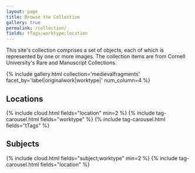 ```yaml
---
layout: page
title: Browse the Collection
gallery: true
permalink: /collection/
fields: tTags;worktype;location
---
```


This site's collection comprises a set of objects, each of which is represented by one or more images. The collection items are from Cornell University's Rare and Manuscript Collections.

{% include gallery.html collection='medievalfragments' facet_by='label|originalwork|worktype|' num_column=4 %}

## Locations
{% include cloud.html fields="location" min=2 %}
{% include tag-carousel.html fields="worktype" %}
{% include tag-carousel.html fields="tTags" %}

## Subjects
{% include cloud.html fields="subject;worktype" min=2 %}
{% include tag-carousel.html fields="location" %}
